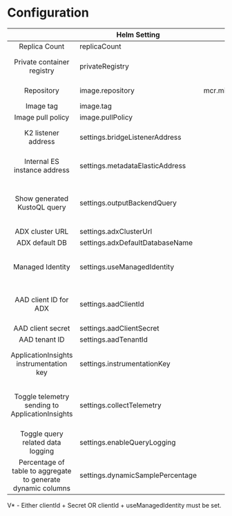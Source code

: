 # Configuration

|                                                                                     | Helm Setting                    |                Default value                 | Optional | Note                                                                                                                 |
|:-----------------------------------------------------------------------------------:|---------------------------------|:--------------------------------------------:|:--------:|----------------------------------------------------------------------------------------------------------------------|
|                                    Replica Count                                    | replicaCount                    |                      2                       |    V     |                                                                                                                      |
|                             Private container registry                              | privateRegistry                 |                     NONE                     |    V     | Set the K8S secret to a private ACR                                                                                  |
|                                     Repository                                      | image.repository                | mcr.microsoft.com/azuredataexplorer/k2bridge |    V     | ACR and image name                                                                                                   |
|                                      Image tag                                      | image.tag                       |                 7.16_latest                  |    V     |                                                                                                                      |
|                                  Image pull policy                                  | image.pullPolicy                |                    Always                    |    V     |                                                                                                                      |
|                                 K2 listener address                                 | settings.bridgeListenerAddress  |             http://k2bridge:80/              |    V     | Leave as default for most use cases                                                                                  |
|                            Internal ES instance address                             | settings.metadataElasticAddress |        http://k2bridgees-master:9200         |    V     | Leave as default for most use cases                                                                                  |
|                            Show generated KustoQL query                             | settings.outputBackendQuery     |                     true                     |    V     | The generated KustoQL will be appended to the HTTP response from K2                                                  |
|                                   ADX cluster URL                                   | settings.adxClusterUrl          |                     NONE                     |    X     |                                                                                                                      |
|                                   ADX default DB                                    | settings.adxDefaultDatabaseName |                     NONE                     |    X     |                                                                                                                      |
|                                Managed Identity                                | settings.useManagedIdentity            |                     false                     |    V*     | 'Read' permissions set is all that K2 requires                                                                       |
|                                AAD client ID for ADX                                | settings.aadClientId            |                     NONE                     |    X     | 'Read' permissions set is all that K2 requires                                                                       |
|                                  AAD client secret                                  | settings.aadClientSecret        |                     NONE                     |    V*     |                                                                                                                      |
|                                    AAD tenant ID                                    | settings.aadTenantId            |                     NONE                     |    X     |                                                                                                                      |
|                       ApplicationInsights instrumentation key                       | settings.instrumentationKey     |                     NONE                     |    V     | won't work without setting collectTelemetry to 'true'                                                                |
|                   Toggle telemetry sending to ApplicationInsights                   | settings.collectTelemetry       |                    false                     |    V     | when set to 'true' the instrumentation key must be provided                                                          |
|                          Toggle query related data logging                          | settings.enableQueryLogging     |                     true                     |    X     |                                                                                                                      |
|             Percentage of table to aggregate to generate dynamic columns             | settings.dynamicSamplePercentage     |                       100                       |     V     | Must be between 0-100.                                                                                                |


V* - Either clientId + Secret OR clientId + useManagedIdentity must be set.